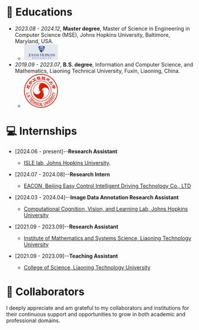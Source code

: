 
# 📖 Educations
- *2023.08 - 2024.12*, **Master degree**, Master of Science in Engineering in Computer Science (MSE), Johns Hopkins University, Baltimore, Maryland, USA.
  - <img title="Johns Hopkins University" alt="Johns Hopkins University" src="images/jhu.png" style="width:20%; height:auto;">
- *2019.09 - 2023.07*, **B.S. degree**, Information and Computer Science, and Mathematics, Liaoning Technical University, Fuxin, Liaoning, China.
  - <img title="Johns Hopkins University" alt="Johns Hopkins University" src="images/Liaoning_Technical_University_logo.png" style="width:20%; height:auto;">

# 💻 Internships

- [2024.06 - present]--**Research Assistant**
  - [ISLE lab, Johns Hopkins University](https://github.com/isle-dev).
  

- [2024.07 - 2024.08]--**Research Intern**
  - [EACON, Beijing Easy Control Intelligent Driving Technology Co., LTD](https://ceshi.eacon.com/en/)

 
- [2024.03 - 2024.04]--**Image Data Annotation Research Assistant**
  - [Computational Cognition, Vision, and Learning Lab, Johns Hopkins University](https://ccvl.jhu.edu/)
 
- [2021.09 - 2023.09]--**Research Assistant**
  - [Institute of Mathematics and Systems Science, Liaoning Technology University](https://en.lntu.edu.cn/)
 
- [2021.09 - 2023.09]--**Teaching Assistant**
  - [College of Science, Liaoning Technology University](https://en.lntu.edu.cn/)
 
# 🤝 Collaborators

I deeply appreciate and am grateful to my collaborators and institutions for their continuous support and opportunities to grow in both academic and professional domains.

